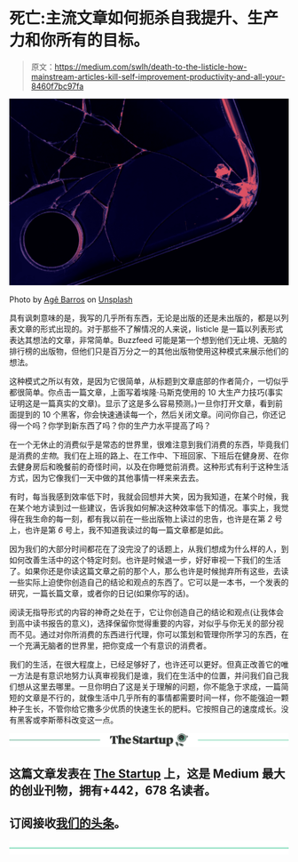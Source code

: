 # 死亡:主流文章如何扼杀自我提升、生产力和你所有的目标。

> 原文：<https://medium.com/swlh/death-to-the-listicle-how-mainstream-articles-kill-self-improvement-productivity-and-all-your-8460f7bc97fa>

![](img/54b0a1800b0a2bfcfa26050dfdcde051.png)

Photo by [Agê Barros](https://unsplash.com/photos/fKAjOxgZNPg?utm_source=unsplash&utm_medium=referral&utm_content=creditCopyText) on [Unsplash](https://unsplash.com/search/photos/drop-phone?utm_source=unsplash&utm_medium=referral&utm_content=creditCopyText)

具有讽刺意味的是，我写的几乎所有东西，无论是出版的还是未出版的，都是以列表文章的形式出现的。对于那些不了解情况的人来说，listicle 是一篇以列表形式表达其想法的文章，非常简单。Buzzfeed 可能是第一个想到他们无止境、无脑的排行榜的出版物，但他们只是百万分之一的其他出版物使用这种模式来展示他们的想法。

这种模式之所以有效，是因为它很简单，从标题到文章底部的作者简介，一切似乎都很简单。你点击一篇文章，上面写着埃隆·马斯克使用的 10 大生产力技巧(事实证明这是一篇真实的文章)。显示了这是多么容易预测。)一旦你打开文章，看到前面提到的 10 个黑客，你会快速通读每一个，然后关闭文章。问问你自己，你还记得一个吗？你学到新东西了吗？你的生产力水平提高了吗？

在一个无休止的消费似乎是常态的世界里，很难注意到我们消费的东西，毕竟我们是消费的*生物*。我们在上班的路上、在工作中、下班回家、下班后在健身房、在你去健身房后和晚餐前的奇怪时间，以及在你睡觉前消费。这种形式有利于这种生活方式，因为它像我们一天中做的其他事情一样来来去去。

有时，每当我感到效率低下时，我就会回想并大笑，因为我知道，在某个时候，我在某个地方读到过一些建议，告诉我如何解决这种效率低下的情况。事实上，我觉得在我生命的每一刻，都有我以前在一些出版物上读过的忠告，也许是在第 *2* 号上，也许是第 *6* 号上，我不知道我读过的每一篇文章都是如此。

因为我们的大部分时间都花在了没完没了的话题上，从我们想成为什么样的人，到如何改善生活中的这个特定时刻。也许是时候退一步，好好审视一下我们的生活了。如果你还是你读这篇文章之前的那个人，那么也许是时候抛弃所有这些，去读一些实际上迫使你创造自己的结论和观点的东西了。它可以是一本书，一个发表的研究，一篇长篇文章，或者你的日记(如果你写的话)。

阅读无指导形式的内容的神奇之处在于，它让你创造自己的结论和观点(让我体会到高中读书报告的意义)，选择保留你觉得重要的内容，对似乎与你无关的部分视而不见。通过对你所消费的东西进行代理，你可以策划和管理你所学习的东西，在一个充满无脑者的世界里，把你变成一个有意识的消费者。

我们的生活，在很大程度上，已经足够好了，也许还可以更好。但真正改善它的唯一方法是有意识地努力认真审视我们是谁，我们在生活中的位置，并问我们自己我们想从这里去哪里。一旦你明白了这是关于理解的问题，你不能急于求成，一篇简短的文章是不行的，就像生活中几乎所有的事情都需要时间一样，你不能强迫一颗种子生长，不管你给它撒多少优质的快速生长的肥料。它按照自己的速度成长。没有黑客或李斯蒂科改变这一点。

[![](img/308a8d84fb9b2fab43d66c117fcc4bb4.png)](https://medium.com/swlh)

## 这篇文章发表在 [The Startup](https://medium.com/swlh) 上，这是 Medium 最大的创业刊物，拥有+442，678 名读者。

## 订阅接收[我们的头条](https://growthsupply.com/the-startup-newsletter/)。

[![](img/b0164736ea17a63403e660de5dedf91a.png)](https://medium.com/swlh)